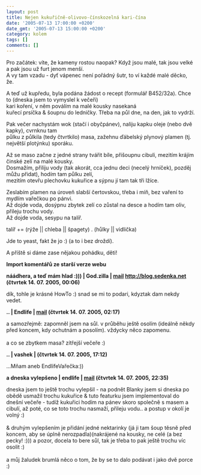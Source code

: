 ```yaml
---
layout: post
title: Nejen kukuřičně-olivovo-čínskozelná kari-čína
date: '2005-07-13 17:00:00 +0200'
date_gmt: '2005-07-13 15:00:00 +0200'
category: kolem
tags: []
comments: []
---
```

<p>Pro začátek: víte, že kameny rostou naopak? Když jsou malé, tak jsou velké a pak jsou už furt jenom menší.<br />
A vy tam vzadu - dyť vápenec není pořádný šutr, to ví každé malé děcko, že.</p>
<p>A teď už kupředu, byla podána žádost o recept (formulář B452/32a). Chce to (dneska jsem to vymyslel k večeři)<br />
kari koření, v něm poválím na malé kousky nasekaná<br />
kuřecí prsíčka &amp; šoupnu do ledničky. Třeba na půl dne, na den, jak to vydrží.</p>
<p>Pak večer nachystám wok (stačí i obyčpánev), naliju kapku oleje (nebo dvě kapky), cvrnknu tam<br />
půlku z půlkila (tedy čtvrtkilo) masa, zažehnu ďábelský plynový plamen (tj. největší plotýnku) sporáku.</p>
<p>Až se maso začne z jedné strany tvářit bíle, přišoupnu cibuli, mezitím krájím činské zelí na malé kousky.<br />
Dosmažím, přiliju vody (tak akorát, cca jednu deci (necelý hrníček), pozděj můžu přidat), hodím tam půlku zelí,<br />
mezitím otevřu plechovku kukuřice a sýpnu jí tam tak tři lžíce.</p>
<p>Zeslabím plamen na úroveň slabší čertovskou, třeba i míň, bez vaření to mydlím vařečkou po pánvi.<br />
Až dojde voda, dosýpnu zbytek zelí co zůstal na desce a hodím tam oliv, přileju trochu vody.<br />
Až dojde voda, sesypu na talíř.</p>
<p>talíř += (rýže || chleba || špagety) . (hůlky || vidlička)</p>
<p>Jde to yeast, fakt že jo :) (a to i bez droždí).</p>
<p>A příště si dáme zase nějakou pohádku, děti!</p>
<div class="import-komentaru">
<p><strong>Import komentářů ze starší verze webu</strong></p>
<div class="comment">
<p style="font-weight:bold"><span class="compredmet">náádhera, a teď mám hlad :)))</span> | <span class="comname">God.zilla</span> |  <a href="mailto:jaroslav@sedenka.net">mail</a>  <a href="http://blog.sedenka.net">http://blog.sedenka.net</a> (čtvrtek&nbsp;14.&nbsp;07.&nbsp;2005,&nbsp;00:06)</p>
<p>dík, tohle je krásné HowTo :) snad se mi to podari, kdyztak dam nekdy vedet. </p>
</div>
<div class="comment">
<p style="font-weight:bold"><span class="compredmet">..</span> | <span class="comname">Endlife</span> |  <a href="mailto:jan.martinek@post.cz">mail</a> (čtvrtek&nbsp;14.&nbsp;07.&nbsp;2005,&nbsp;02:17)</p>
<p>a samozřejmě: zapomněl jsem na sůl. v průběhu ještě osolím (ideálně někdy před koncem, kdy ochutnám a posolím). vždycky něco zapomenu. <br>  <br> a co se zbytkem masa? zítřejší večeře :) </p>
</div>
<div class="comment">
<p style="font-weight:bold"><span class="compredmet">..</span> | <span class="comname">vashek</span> | (čtvrtek&nbsp;14.&nbsp;07.&nbsp;2005,&nbsp;17:12)</p>
<p>...Mňam aneb EndlifeVařečka:)) </p>
</div>
<div class="comment">
<p style="font-weight:bold"><span class="compredmet">a dneska vylepšeno</span> | <span class="comname">endlife</span> |  <a href="mailto:jan.martinek@post.cz">mail</a> (čtvrtek&nbsp;14.&nbsp;07.&nbsp;2005,&nbsp;22:35)</p>
<p>dneska jsem to ještě trochu vylepšil - na podnět Blanky jsem si dneska po obědě usmažil trochu kukuřice &amp; tuto featurku jsem implementoval do dnešní večeře - tudíž kukuřici hodím na pánev skoro společně s masem a cibulí, až poté, co se toto trochu nasmaží, přileju vodu.. a postup v okolí je volný :) <br>  <br> &amp; druhým vylepšením je přidání jedné nektarinky (já ji tam šoup těsně před koncem, aby se úplně nerozpadla)(nakrájené na kousky, ne celé (a bez pecky! :))) a pozor, docela to bere sůl, tak je třeba to pak ještě trochu víc osolit :) <br>  <br> a můj žaludek brumlá něco o tom, že by se to dalo podávat i jako dvě porce :) </p>
</div>
</div>
